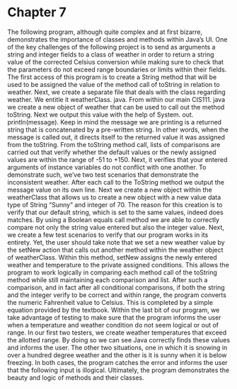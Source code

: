 Chapter 7
=========
The following program, although quite complex and at first bizarre, demonstrates the importance of classes and methods within Java’s UI.
One of the key challenges of the following project is to send as arguments a string and integer fields to a class of weather in order to return a string value of the corrected Celsius conversion while making sure to check that the parameters do not exceed range boundaries or limits within their fields.
The first access of this program is to create a String method that will be used to be assigned the value of the method call of toString in relation to weather.
Next, we create a separate file that deals with the class regarding weather.
We entitle it weatherClass.
java.
From within our main CIS111.
java we create a new object of weather that can be used to call out the method toString.
Next we output this value with the help of System.
out.
println(message).
Keep in mind the message we are printing is a returned string that is concatenated by a pre-written string.
In other words, when the message is called out, it directs itself to the returned value it was assigned from the toString.
From the toString method call, lists of comparisons are carried out that verify whether the default values or the newly assigned values are within the range of -51 to +150.
Next, it verifies that your entered arguments of instance variables do not conflict with one another.
To demonstrate such, we’ve two test scenarios that demonstrate the inconsistent weather.
After each call to the ToString method we output the message value on its own line.
Next we create a new object within the weatherClass that allows us to create a new object with a new value data type of String “Sunny” and integer of 70.
The reason for this creation is to verify that our default string, which is set to the same values, indeed does matches.
By using a Boolean equals call method we are able to correctly compare not only the string value entered but also the integer value.
Next, we create a few test scenarios to verify that our program works in its entirety.
Yet, the user should take note that we set a new weather value by the setNew action that calls out another method within the weather object of weatherClass.
Within this method, setNew assigns the newly entered weather and temperature to the private assigned conditions.
This allows the program to work logically in comparing each method call of the toString method while still maintaining each comparison and list.
After such a comparison, and in fact after all conditional comparisons, if both the string and the integer verify to be correct and within range, the program converts the numeric Fahrenheit value to Celsius.
This is completed by a simple equation provided by the textbook.
Within the last bit of our program, we take advantage of testing to make sure that the program informs the user when a temperature and weather condition do not seem logical or out of range.
In our first two testers, we create weather temperatures that exceed the allotted range.
By doing so we can see Java correctly finds these values and informs the user.
The other two situations, one in which it is snowing in over a hundred degree weather and the other is it is sunny when it is below freezing.
In both cases, the program catches the error and informs the user that the following input is illogical.
Ultimately, the program demonstrates the beauty and logic of methods and their classes.
